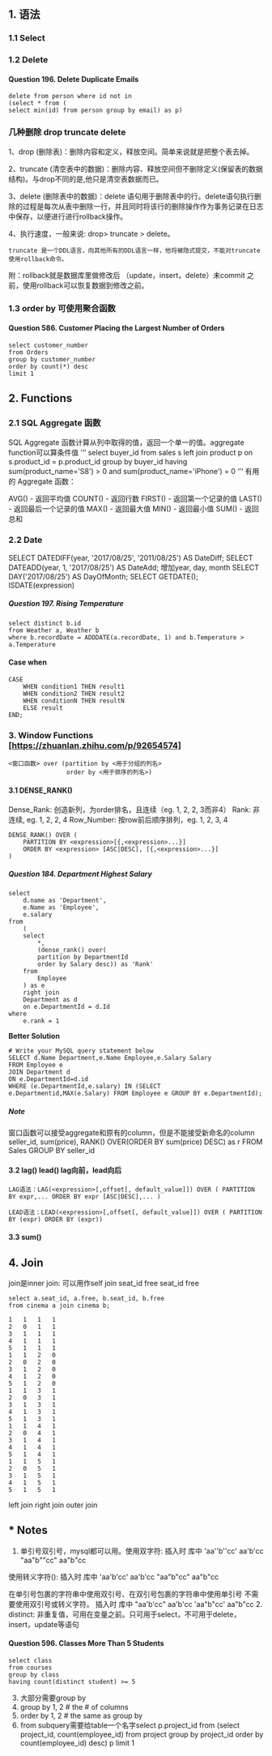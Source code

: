 ## 1. 语法
### 1.1 Select
### 1.2 Delete
#### Question 196. Delete Duplicate Emails
```
delete from person where id not in 
(select * from (
select min(id) from person group by email) as p)
```
### 几种删除 drop truncate delete
1、drop (删除表)：删除内容和定义，释放空间。简单来说就是把整个表去掉。

2、truncate (清空表中的数据)：删除内容、释放空间但不删除定义(保留表的数据结构)。与drop不同的是,他只是清空表数据而已。

3、delete (删除表中的数据)：delete 语句用于删除表中的行。delete语句执行删除的过程是每次从表中删除一行，并且同时将该行的删除操作作为事务记录在日志中保存，以便进行进行rollback操作。

   4、执行速度，一般来说: drop> truncate > delete。

    truncate 是一个DDL语言，向其他所有的DDL语言一样，他将被隐式提交，不能对truncate 使用rollback命令。 

附：rollback就是数据库里做修改后 （update，insert，delete）未commit 之前，使用rollback可以恢复数据到修改之前。


### 1.3 order by 可使用聚合函数
#### Question 586. Customer Placing the Largest Number of Orders
```
select customer_number
from Orders
group by customer_number 
order by count(*) desc
limit 1
```
## 2. Functions
### 2.1 SQL Aggregate 函数
SQL Aggregate 函数计算从列中取得的值，返回一个单一的值。aggregate function可以算条件值
’‘’
select buyer_id
from sales s left join product p on s.product_id = p.product_id
group by buyer_id
having sum(product_name='S8') > 0 and sum(product_name='iPhone') = 0
‘’‘
有用的 Aggregate 函数：

AVG() - 返回平均值
COUNT() - 返回行数
FIRST() - 返回第一个记录的值
LAST() - 返回最后一个记录的值
MAX() - 返回最大值
MIN() - 返回最小值
SUM() - 返回总和

### 2.2 Date
SELECT DATEDIFF(year, '2017/08/25', '2011/08/25') AS DateDiff;
SELECT DATEADD(year, 1, '2017/08/25') AS DateAdd; 增加year, day, month
SELECT DAY('2017/08/25') AS DayOfMonth;
SELECT GETDATE();
ISDATE(expression)
##### Question 197. Rising Temperature
```
select distinct b.id
from Weather a, Weather b
where b.recordDate = ADDDATE(a.recordDate, 1) and b.Temperature > a.Temperature
```

#### Case when
```
CASE
    WHEN condition1 THEN result1
    WHEN condition2 THEN result2
    WHEN conditionN THEN resultN
    ELSE result
END;
```

### 3. Window Functions [https://zhuanlan.zhihu.com/p/92654574]
```
<窗口函数> over (partition by <用于分组的列名>
                order by <用于排序的列名>)
```

#### 3.1 DENSE_RANK() 
Dense_Rank: 创造新列，为order排名，且连续（eg. 1, 2, 2, 3而非4）
Rank: 非连续, eg. 1, 2, 2, 4
Row_Number: 按row前后顺序排列，eg. 1, 2, 3, 4
```
DENSE_RANK() OVER (
    PARTITION BY <expression>[{,<expression>...}]
    ORDER BY <expression> [ASC|DESC], [{,<expression>...}]
) 
```
##### Question 184. Department Highest Salary
```
select 
    d.name as 'Department',
    e.Name as 'Employee',
    e.salary
from
    (
    select
        *, 
        (dense_rank() over(
        partition by DepartmentId
        order by Salary desc)) as 'Rank'
    from
        Employee
    ) as e 
    right join 
    Department as d
    on e.DepartmentId = d.Id
where 
    e.rank = 1
```
**Better Solution**
```
# Write your MySQL query statement below
SELECT d.Name Department,e.Name Employee,e.Salary Salary
FROM Employee e
JOIN Department d
ON e.DepartmentId=d.id
WHERE (e.DepartmentId,e.salary) IN (SELECT e.Departmentid,MAX(e.Salary) FROM Employee e GROUP BY e.DepartmentId);
```

##### Note
窗口函数可以接受aggregate和原有的column，但是不能接受新命名的column
seller_id, sum(price), RANK() OVER(ORDER BY sum(price) DESC) as r
FROM Sales
GROUP BY seller_id

#### 3.2 lag() lead() lag向前，lead向后
```
LAG语法：LAG(<expression>[,offset[, default_value]]) OVER ( PARTITION BY expr,... ORDER BY expr [ASC|DESC],... )

LEAD语法：LEAD(<expression>[,offset[, default_value]]) OVER ( PARTITION BY (expr) ORDER BY (expr))

```

#### 3.3 sum()

## 4. Join
join是inner join: 可以用作self join
seat_id	free	seat_id	free
```
select a.seat_id, a.free, b.seat_id, b.free
from cinema a join cinema b;
```
```
1	1	1	1
2	0	1	1
3	1	1	1
4	1	1	1
5	1	1	1
1	1	2	0
2	0	2	0
3	1	2	0
4	1	2	0
5	1	2	0
1	1	3	1
2	0	3	1
3	1	3	1
4	1	3	1
5	1	3	1
1	1	4	1
2	0	4	1
3	1	4	1
4	1	4	1
5	1	4	1
1	1	5	1
2	0	5	1
3	1	5	1
4	1	5	1
5	1	5	1
```
left join
right join
outer join


## * Notes
1. 单引号双引号，mysql都可以用。使用双字符:
插入时          库中
'aa''b''cc'     aa'b'cc
"aa"b""cc"      aa"b"cc

使用转义字符(\):
插入时          库中
'aa\'b\'cc'     aa'b'cc
"aa\"b\"cc"     aa"b"cc

在单引号包裹的字符串中使用双引号、在双引号包裹的字符串中使用单引号 不需要使用双引号或转义字符。
插入时          库中
"aa'b'cc"       aa'b'cc
'aa"b"cc'       aa"b"cc
2. distinct: 非重复值，可用在变量之前。只可用于select，不可用于delete，insert，update等语句
#### Question 596. Classes More Than 5 Students
```
select class
from courses
group by class
having count(distinct student) >= 5
```
3. 大部分需要group by 
4. group by 1, 2 # the # of columns
5. order by 1, 2 # the same as group by
6. from subquery需要给table一个名字select p.project_id
from (select project_id, count(employee_id) from project group by project_id order by count(employee_id) desc) p
limit 1
